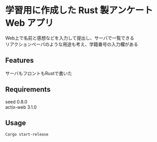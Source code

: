 # 学習用に作成した Rust 製アンケート Web アプリ
Web上で名前と感想などを入力して提出し、サーバで一覧できる  
リアクションペーパのような用途も考え、学籍番号の入力欄がある

## Features

サーバもフロントもRustで書いた

## Requirements

seed 0.8.0  
actix-web 3.1.0

## Usage

`Cargo start-release`
